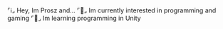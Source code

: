 ⌜ℹ⌟ Hey, Im Prosz and...
⌜🎈⌟ Im currently interested in programming and gaming
⌜🏫⌟ Im learning programming in Unity
